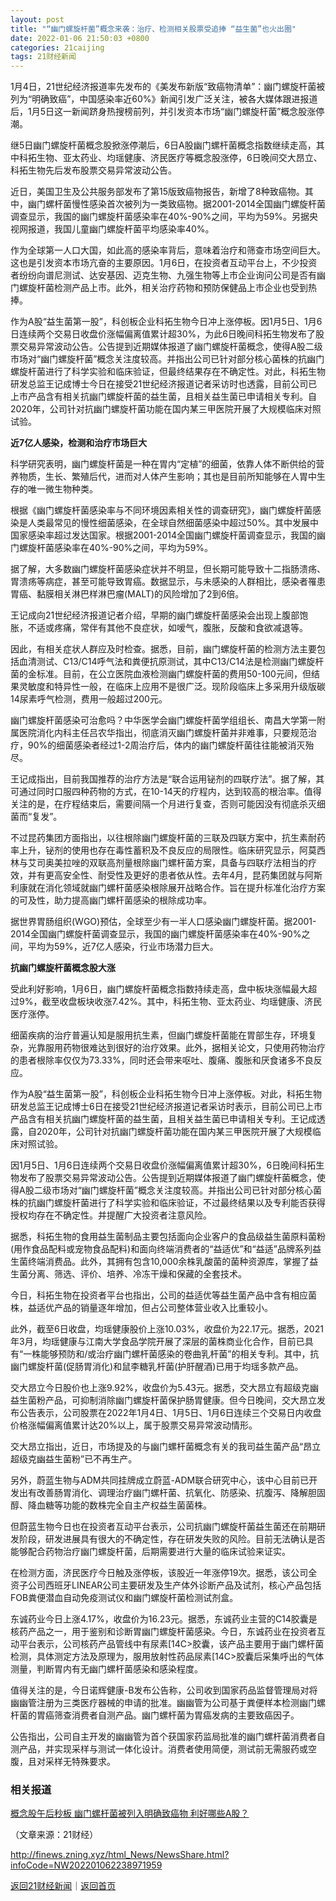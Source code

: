 ```yaml
---
layout: post
title: "“幽门螺旋杆菌”概念来袭：治疗、检测相关股票受追捧 “益生菌”也火出圈"
date: 2022-01-06 21:50:03 +0800
categories: 21caijing
tags: 21财经新闻
---
```

<p>1月4日，21世纪经济报道率先发布的《美发布新版“致癌物清单”：幽门螺旋杆菌被列为“明确致癌”，中国感染率近60%》新闻引发广泛关注，被各大媒体跟进报道后，1月5日这一新闻跻身热搜榜前列，并引发资本市场“幽门螺旋杆菌”概念股涨停潮。</p><p>继5日幽门螺旋杆菌概念股掀涨停潮后，6日A股幽门螺杆菌概念指数继续走高，其中科拓生物、亚太药业、均瑶健康、济民医疗等概念股涨停，6日晚间交大昂立、科拓生物先后发布股票交易异常波动公告。</p><p>近日，美国卫生及公共服务部发布了第15版致癌物报告，新增了8种致癌物。其中，幽门螺杆菌慢性感染首次被列为一类致癌物。据2001-2014全国幽门螺旋杆菌调查显示，我国的幽门螺旋杆菌感染率在40%-90%之间，平均为59%。另据央视网报道，我国儿童幽门螺旋杆菌平均感染率40%。</p><p>作为全球第一人口大国，如此高的感染率背后，意味着治疗和筛查市场空间巨大。这也是引发资本市场亢奋的主要原因。1月6日，在投资者互动平台上，不少投资者纷纷向谱尼测试、达安基因、迈克生物、九强生物等上市企业询问公司是否有幽门螺旋杆菌检测产品上市。此外，相关治疗药物和预防保健品上市企业也受到热捧。</p><p>作为A股“益生菌第一股”，科创板企业科拓生物今日冲上涨停板。因1月5日、1月6日连续两个交易日收盘价涨幅偏离值累计超30%，为此6日晚间科拓生物发布了股票交易异常波动公告。公告提到近期媒体报道了幽门螺旋杆菌概念，使得A股二级市场对“幽门螺旋杆菌”概念关注度较高。并指出公司已针对部分核心菌株的抗幽门螺旋杆菌进行了科学实验和临床验证，但最终结果存在不确定性。对此，科拓生物研发总监王记成博士今日在接受21世纪经济报道记者采访时也透露，目前公司已上市产品含有相关抗幽门螺旋杆菌的益生菌，且相关益生菌已申请相关专利。自2020年，公司针对抗幽门螺旋杆菌功能在国内某三甲医院开展了大规模临床对照试验。</p><p><strong>近7亿人感染，检测和治疗市场巨大</strong></p><p>科学研究表明，幽门螺旋杆菌是一种在胃内“定植”的细菌，依靠人体不断供给的营养物质，生长、繁殖后代，进而对人体产生影响；其也是目前所知能够在人胃中生存的唯一微生物种类。</p><p>根据《幽门螺旋杆菌感染率与不同环境因素相关性的调查研究》，幽门螺旋杆菌感染是人类最常见的慢性细菌感染，在全球自然细菌感染中超过50%。其中发展中国家感染率超过发达国家。根据2001-2014全国幽门螺旋杆菌调查显示，我国的幽门螺旋杆菌感染率在40%-90%之间，平均为59%。</p><p>据了解，大多数幽门螺旋杆菌感染症状并不明显，但长期可能导致十二指肠溃疡、胃溃疡等病症，甚至可能导致胃癌。数据显示，与未感染的人群相比，感染者罹患胃癌、黏膜相关淋巴样淋巴瘤(MALT)的风险增加了2到6倍。</p><p>王记成向21世纪经济报道记者介绍，早期的幽门螺旋杆菌感染会出现上腹部饱胀，不适或疼痛，常伴有其他不良症状，如嗳气，腹胀，反酸和食欲减退等。</p><p>因此，有相关症状人群应及时检查。据悉，目前，幽门螺旋杆菌的检测方法主要包括血清测试、C13/C14呼气法和粪便抗原测试，其中C13/C14法是检测幽门螺旋杆菌的金标准。目前，在公立医院血液检测幽门螺旋杆菌的费用50-100元间，但结果灵敏度和特异性一般，在临床上应用不是很广泛。现阶段临床上多采用升级版碳14尿素呼气检测，费用一般超过200元。</p><p>幽门螺旋杆菌感染可治愈吗？中华医学会幽门螺旋杆菌学组组长、南昌大学第一附属医院消化内科主任吕农华指出，彻底消灭幽门螺旋杆菌并非难事，只要规范治疗，90%的细菌感染者经过1-2周治疗后，体内的幽门螺旋杆菌往往能被消灭殆尽。</p><p>王记成指出，目前我国推荐的治疗方法是“联合运用铋剂的四联疗法”。据了解，其可通过同时口服四种药物的方式，在10-14天的疗程内，达到较高的根治率。值得关注的是，在疗程结束后，需要间隔一个月进行复查，否则可能因没有彻底杀灭细菌而“复发”。</p><p>不过昆药集团方面指出，以往根除幽门螺旋杆菌的三联及四联方案中，抗生素耐药率上升，铋剂的使用也存在毒性蓄积及不良反应的局限性。临床研究显示，阿莫西林与艾司奥美拉唑的双联高剂量根除幽门螺杆菌方案，具备与四联疗法相当的疗效，并有更高安全性、耐受性及更好的患者依从性。去年4月，昆药集团就与阿斯利康就在消化领域就幽门螺杆菌感染根除展开战略合作。旨在提升标准化治疗方案的可及性，助力提高幽门螺杆菌感染的根除成功率。</p><p>据世界胃肠组织(WGO)预估，全球至少有一半人口感染幽门螺旋杆菌。据2001-2014全国幽门螺旋杆菌调查显示，我国的幽门螺旋杆菌感染率在40%-90%之间，平均为59%，近7亿人感染，行业市场潜力巨大。</p><p><strong>抗幽门螺旋杆菌概念股大涨</strong></p><p>受此利好影响，1月6日，幽门螺旋杆菌概念指数持续走高，盘中板块涨幅最大超过9%，截至收盘板块收涨7.42%。其中，科拓生物、亚太药业、均瑶健康、济民医疗涨停。</p><p>细菌疾病的治疗普遍认知是服用抗生素，但幽门螺旋杆菌能在胃部生存，环境复杂，光靠服用药物很难达到很好的治疗效果。此外，据相关论文，只使用药物治疗的患者根除率仅仅为73.33%，同时还会带来呕吐、腹痛、腹胀和厌食诸多不良反应。</p><p>作为A股“益生菌第一股”，科创板企业科拓生物今日冲上涨停板。对此，科拓生物研发总监王记成博士6日在接受21世纪经济报道记者采访时表示，目前公司已上市产品含有相关抗幽门螺旋杆菌的益生菌，且相关益生菌已申请相关专利。王记成透露，自2020年，公司针对抗幽门螺旋杆菌功能在国内某三甲医院开展了大规模临床对照试验。</p><p>因1月5日、1月6日连续两个交易日收盘价涨幅偏离值累计超30%，6日晚间科拓生物发布了股票交易异常波动公告。公告提到近期媒体报道了幽门螺旋杆菌概念，使得A股二级市场对“幽门螺旋杆菌”概念关注度较高。并指出公司已针对部分核心菌株的抗幽门螺旋杆菌进行了科学实验和临床验证，不过最终结果以及专利能否获得授权均存在不确定性。并提醒广大投资者注意风险。</p><p>据悉，科拓生物的食用益生菌制品主要包括面向企业客户的食品级益生菌原料菌粉(用作食品配料或宠物食品配料)和面向终端消费者的“益适优”和“益适”品牌系列益生菌终端消费品。此外，其拥有包含10,000余株乳酸菌的菌种资源库，掌握了益生菌分离、筛选、评价、培养、冷冻干燥和保藏的全套技术。</p><p>今日，科拓生物在投资者平台也指出，公司的益适优等益生菌产品中含有相应菌株，益适优产品的销量逐年增加，但占公司整体营业收入比重较小。</p><p>此外，截至6日收盘，均瑶健康股价上涨10.03%，收盘价为22.17元。据悉，2021年3月，均瑶健康与江南大学食品学院开展了深层的菌株商业化合作，目前已具有“一株能够预防和/或治疗幽门螺杆菌感染的卷曲乳杆菌”的相关专利。其中，抗幽门螺旋杆菌(促肠胃消化)和鼠李糖乳杆菌(护肝醒酒)已用于均瑶多款产品。</p><p>交大昂立今日股价也上涨9.92%，收盘价为5.43元。据悉，交大昂立有超级克幽益生菌粉产品，可抑制消除幽门螺旋杆菌保护肠胃健康。但今日晚间，交大昂立发布公告表示，公司股票在2022年1月4日、1月5日、1月6日连续三个交易日内收盘价格涨幅偏离值累计达20%以上，属于股票交易异常波动情形。</p><p>交大昂立指出，近日，市场提及的与幽门螺杆菌概念有关的我司益生菌产品“昂立超级克幽益生菌粉”已不再生产。</p><p>另外，蔚蓝生物与ADM共同挂牌成立蔚蓝-ADM联合研究中心，该中心目前已开发出有改善肠胃消化、调理治疗幽门螺杆菌、抗氧化、防感染、抗腹泻、降解胆固醇、降血糖等功能的数株完全自主产权益生菌菌株。</p><p>但蔚蓝生物今日也在投资者互动平台表示，公司抗幽门螺旋杆菌益生菌还在前期研发阶段，研发进展具有很大的不确定性，存在研发失败的风险。目前无法确认是否能够配合药物治疗幽门螺旋杆菌，后期需要进行大量的临床试验来证实。</p><p>在检测方面，济民医疗今日触及涨停板，该股近一年涨停19次。据悉，该公司全资子公司西班牙LINEAR公司主要研发及生产体外诊断产品及试剂，核心产品包括FOB粪便潜血自动免疫测试仪和幽门螺旋杆菌检测试剂盒。</p><p>东诚药业今日上涨4.17%，收盘价为16.23元。据悉，东诚药业主营的C14胶囊是核药产品之一，用于鉴别和诊断胃幽门螺旋杆菌感染。今日，东诚药业在投资者互动平台表示，公司核药产品管线中有尿素[14C&gt;胶囊，该产品主要用于幽门螺杆菌检测，具体测定方法及原理为，服用放射性药品尿素[14C&gt;胶囊后采集呼出的气体测量，判断胃内有无幽门螺杆菌感染和感染程度。</p><p>值得关注的是，今日诺辉健康-B发布公告称，公司收到国家药品监督管理局对将幽幽管注册为三类医疗器械的申请的批准。幽幽管为公司基于粪便样本检测幽门螺杆菌的胃癌筛查消费者自测产品。幽门螺杆菌为胃癌发病的主要致癌因子。</p><p>公告指出，公司自主开发的幽幽管为首个获国家药监局批准的幽门螺杆菌消费者自测产品，并实现采样与测试一体化设计。消费者使用简便，测试前无需服药或空腹，且对采样无特殊要求。</p><h3 class="emh3">相关报道</h3><p><a href="https://finance.eastmoney.com/a/202201062238956841.html">概念股午后秒板 幽门螺杆菌被列入明确致癌物 利好哪些A股？</a></p><p class="em_media">（文章来源：21财经）</p>

<http://finews.zning.xyz/html_News/NewsShare.html?infoCode=NW202201062238971959>

[返回21财经新闻](//finews.withounder.com/category/21caijing.html)｜[返回首页](//finews.withounder.com/)